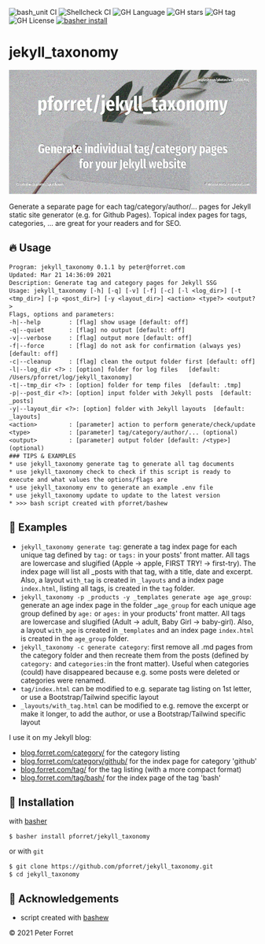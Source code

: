 ![bash_unit CI](https://github.com/pforret/jekyll_taxonomy/workflows/bash_unit%20CI/badge.svg)
![Shellcheck CI](https://github.com/pforret/jekyll_taxonomy/workflows/Shellcheck%20CI/badge.svg)
![GH Language](https://img.shields.io/github/languages/top/pforret/jekyll_taxonomy)
![GH stars](https://img.shields.io/github/stars/pforret/jekyll_taxonomy)
![GH tag](https://img.shields.io/github/v/tag/pforret/jekyll_taxonomy)
![GH License](https://img.shields.io/github/license/pforret/jekyll_taxonomy)
[![basher install](https://img.shields.io/badge/basher-install-white?logo=gnu-bash&style=flat)](https://basher.gitparade.com/package/)

# jekyll_taxonomy

![](assets/taxonomy.jpg)

Generate a separate page for each tag/category/author/... pages for Jekyll static site generator (e.g. for Github Pages). Topical index pages for tags, categories, ... are great for your readers and for SEO.

## 🔥 Usage
```
Program: jekyll_taxonomy 0.1.1 by peter@forret.com
Updated: Mar 21 14:36:09 2021
Description: Generate tag and category pages for Jekyll SSG
Usage: jekyll_taxonomy [-h] [-q] [-v] [-f] [-c] [-l <log_dir>] [-t <tmp_dir>] [-p <post_dir>] [-y <layout_dir>] <action> <type?> <output?>
Flags, options and parameters:
-h|--help        : [flag] show usage [default: off]
-q|--quiet       : [flag] no output [default: off]
-v|--verbose     : [flag] output more [default: off]
-f|--force       : [flag] do not ask for confirmation (always yes) [default: off]
-c|--cleanup     : [flag] clean the output folder first [default: off]
-l|--log_dir <?> : [option] folder for log files   [default: /Users/pforret/log/jekyll_taxonomy]
-t|--tmp_dir <?> : [option] folder for temp files  [default: .tmp]
-p|--post_dir <?>: [option] input folder with Jekyll posts  [default: _posts]
-y|--layout_dir <?>: [option] folder with Jekyll layouts  [default: _layouts]
<action>         : [parameter] action to perform generate/check/update
<type>           : [parameter] tag/category/author/... (optional)
<output>         : [parameter] output folder [default: /<type>] (optional)
### TIPS & EXAMPLES
* use jekyll_taxonomy generate tag to generate all tag documents
* use jekyll_taxonomy check to check if this script is ready to execute and what values the options/flags are
* use jekyll_taxonomy env to generate an example .env file
* use jekyll_taxonomy update to update to the latest version
* >>> bash script created with pforret/bashew
```

## 🧪 Examples

* `jekyll_taxonomy generate tag`: generate a tag index page for each unique tag defined by `tag:` or `tags:` in your posts' front matter. All tags are lowercase and slugified (Apple -> apple, FIRST TRY! -> first-try). The index page will list all _posts with that tag, with a title, date and excerpt. Also, a layout `with_tag` is created in `_layouts` and a index page `index.html`, listing all tags, is created in the `tag` folder.
* `jekyll_taxonomy -p _products -y _templates generate age age_group`: generate an age index page in the folder _`age_group` for each unique age group defined by `age:` or `ages:` in your products' front matter. All tags are lowercase and slugified (Adult -> adult, Baby Girl -> baby-girl). Also, a layout `with_age` is created in `_templates` and an index page `index.html` is created in the `age_group` folder.
* `jekyll_taxonomy -c generate category`: first remove all .md pages from the category folder and then recreate them from the posts (defined by `category:` and `categories:`in the front matter). Useful when categories (could) have disappeared because e.g. some posts were deleted or categories were renamed.
* `tag/index.html` can be modified to e.g. separate tag listing on 1st letter, or use a Bootstrap/Tailwind specific layout
* `_layouts/with_tag.html` can be modified to e.g. remove the excerpt or make it longer, to add the author, or use a Bootstrap/Tailwind specific layout

I use it on my Jekyll blog:
* [blog.forret.com/category/](https://blog.forret.com/category/) for the category listing
* [blog.forret.com/category/github/](https://blog.forret.com/category/github/) for the index page for category 'github'
* [blog.forret.com/tag/](https://blog.forret.com/tag/) for the tag listing (with a more compact format)
* [blog.forret.com/tag/bash/](https://blog.forret.com/tag/bash/) for the index page of the tag 'bash'

## 🚀 Installation

with [basher](https://github.com/basherpm/basher)

	$ basher install pforret/jekyll_taxonomy

or with `git`

	$ git clone https://github.com/pforret/jekyll_taxonomy.git
	$ cd jekyll_taxonomy

## 📝 Acknowledgements

* script created with [bashew](https://github.com/pforret/bashew)

&copy; 2021 Peter Forret
